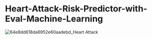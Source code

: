 # Heart-Attack-Risk-Predictor-with-Eval-Machine-Learning
![64e8dd618da6952e60aadebd_Heart Attack]()
